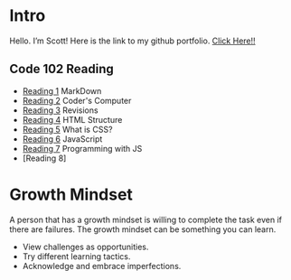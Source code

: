 # Intro
Hello. I’m Scott! Here is the link to my github portfolio. [Click Here!!](dsmul.github.io/reading-notes/)

## Code 102 Reading

- [Reading 1](markdown.md) MarkDown
- [Reading 2](coderscomputer.md) Coder's Computer
- [Reading 3](revisions.md) Revisions
- [Reading 4](htmlstructure.md) HTML Structure
- [Reading 5](css.md) What is CSS?
- [Reading 6](javascript.md) JavaScript
- [Reading 7](programmingjs.md) Programming with JS
- [Reading 8]



# Growth Mindset
A person that has a growth mindset is willing to complete the task even if there are failures. The growth mindset can be something you can learn.

- View challenges as opportunities.
- Try different learning tactics.
- Acknowledge and embrace imperfections.



